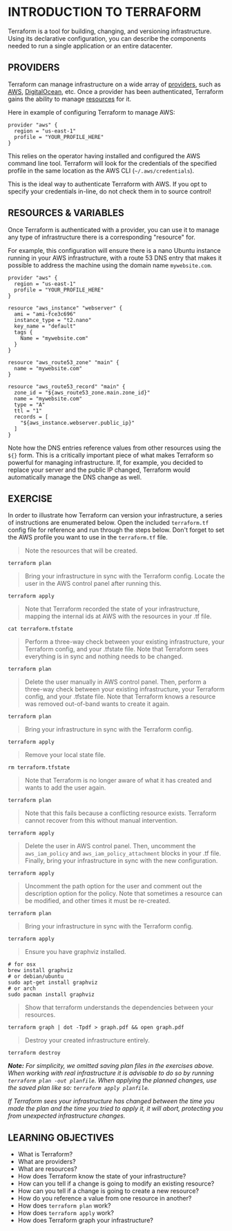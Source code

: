 # INTRODUCTION TO TERRAFORM

Terraform is a tool for building, changing, and versioning infrastructure.
Using its declarative configuration, you can describe the components needed to
run a single application or an entire datacenter.

## PROVIDERS

Terraform can manage infrastructure on a wide array of [providers], such as
[AWS], [DigitalOcean], etc. Once a provider has been authenticated, Terraform
gains the ability to manage [resources] for it.

Here in example of configuring Terraform to manage AWS:
```
provider "aws" {
  region = "us-east-1"
  profile = "YOUR_PROFILE_HERE"
}
```

This relies on the operator having installed and configured the AWS command line
tool. Terraform will look for the credentials of the specified profile in the
same location as the AWS CLI (`~/.aws/credentials`).

This is the ideal way to authenticate Terraform with AWS. If you opt to specify
your credentials in-line, do not check them in to source control!

## RESOURCES & VARIABLES

Once Terraform is authenticated with a provider, you can use it to manage any
type of infrastructure there is a corresponding "resource" for.

For example, this configuration will ensure there is a nano Ubuntu instance
running in your AWS infrastructure, with a route 53 DNS entry that makes it
possible to address the machine using the domain name `mywebsite.com`.

```
provider "aws" {
  region = "us-east-1"
  profile = "YOUR_PROFILE_HERE"
}

resource "aws_instance" "webserver" {
  ami = "ami-fce3c696"
  instance_type = "t2.nano"
  key_name = "default"
  tags {
    Name = "mywebsite.com"
  }
}

resource "aws_route53_zone" "main" {
  name = "mywebsite.com"
}

resource "aws_route53_record" "main" {
  zone_id = "${aws_route53_zone.main.zone_id}"
  name = "mywebsite.com"
  type = "A"
  ttl = "1"
  records = [
    "${aws_instance.webserver.public_ip}"
  ]
}
```

Note how the DNS entries reference values from other resources using the `${}`
form. This is a critically important piece of what makes Terraform so powerful
for managing infrastructure. If, for example, you decided to replace your server
and the public IP changed, Terraform would automatically manage the DNS change
as well.


## EXERCISE

In order to illustrate how Terraform can version your infrastructure, a series
of instructions are enumerated below. Open the included `terraform.tf` config
file for reference and run through the steps below. Don't forget to set the
AWS profile you want to use in the `terraform.tf` file.

> Note the resources that will be created.
```
terraform plan
```

> Bring your infrastructure in sync with the Terraform config.
> Locate the user in the AWS control panel after running this.
```
terraform apply
```

> Note that Terraform recorded the state of your infrastructure, mapping
> the internal ids at AWS with the resources in your .tf file.
```
cat terraform.tfstate
```

> Perform a three-way check between your existing infrastructure, your
> Terraform config, and your .tfstate file. Note that Terraform sees
> everything is in sync and nothing needs to be changed.
```
terraform plan
```

> Delete the user manually in AWS control panel. Then, perform a three-way check
> between your existing infrastructure, your Terraform config, and your .tfstate
> file. Note that Terraform knows a resource was removed out-of-band wants to
> create it again.
```
terraform plan
```

> Bring your infrastructure in sync with the Terraform config.
```
terraform apply
```

> Remove your local state file.
```
rm terraform.tfstate
```

> Note that Terraform is no longer aware of what it has created and wants to
> add the user again.
```
terraform plan
```

> Note that this fails because a conflicting resource exists. Terraform cannot
> recover from this without manual intervention.
```
terraform apply
```

> Delete the user in AWS control panel. Then, uncomment the `aws_iam_policy` and
> `aws_iam_policy_attachment` blocks in your .tf file. Finally, bring your infrastructure in sync
> with the new configuration.
```
terraform apply
```

> Uncomment the path option for the user and comment out the description option
> for the policy. Note that sometimes a resource can be modified, and other
> times it must be re-created.
```
terraform plan
```

> Bring your infrastructure in sync with the Terraform config.
```
terraform apply
```

> Ensure you have graphviz installed.
```
# for osx
brew install graphviz
# or debian/ubuntu
sudo apt-get install graphviz
# or arch
sudo pacman install graphviz
```

> Show that terraform understands the dependencies between your resources.
```
terraform graph | dot -Tpdf > graph.pdf && open graph.pdf
```

> Destroy your created infrastructure entirely.
```
terraform destroy
```

_**Note:** For simplicity, we omitted saving plan files in the exercises above.
When working with real infrastructure it is advisable to do so by running
`terraform plan -out planfile`. When applying the planned changes, use the saved
plan like so: `terraform apply planfile`._

_If Terraform sees your infrastructure has changed between the time you made
the plan and the time you tried to apply it, it will abort, protecting you from
unexpected infrastructure changes._

## LEARNING OBJECTIVES

- What is Terraform?
- What are providers?
- What are resources?
- How does Terraform know the state of your infrastructure?
- How can you tell if a change is going to modify an existing resource?
- How can you tell if a change is going to create a new resource?
- How do you reference a value from one resource in another?
- How does `terraform plan` work?
- How does `terraform apply` work?
- How does Terraform graph your infrastructure?

[providers]: https://www.terraform.io/docs/providers/index.html
[AWS]: https://www.terraform.io/docs/providers/aws/index.html
[resources]: https://www.terraform.io/docs/providers/aws/index.html
[DigitalOcean]: https://www.terraform.io/docs/providers/do/index.html
